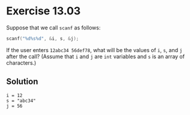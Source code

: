 # Exercise 13.03

Suppose that we call `scanf` as follows:

```c
scanf("%d%s%d", &i, s, &j);
```

If the user enters `12abc34 56def78`, what will be the values of `i`, `s`, and `j`
after the call? (Assume that `i` and `j` are `int` variables and `s` is an array
of characters.)

## Solution

`i = 12`  
`s = "abc34"`  
`j = 56`
